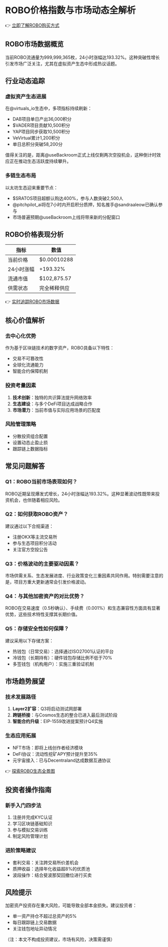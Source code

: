 # ROBO价格指数与市场动态全解析

👉 [立即了解ROBO购买方式](https://bit.ly/okx_welcome)

## ROBO市场数据概览
当前ROBO流通量为999,999,365枚，24小时涨幅达193.32%。这种突破性增长引发市场广泛关注，尤其在虚拟资产生态中形成热议话题。

## 行业动态追踪

### 虚拟资产生态进展
在@virtuals_io生态中，多项指标持续刷新：
- DAB项目单日产出36,000积分
- $VADER项目贡献10,500积分
- YAP项目同步获取10,500积分
- VeVirtual累计1,200积分
- 单日总积分突破58,200分

值得关注的是，距离@useBackroom正式上线仅剩两次空投机会，这种倒计时效应正在推动生态活跃度持续攀升。

### 多链生态布局
以太坊生态迎来重要节点：
- $SRATOS项目超额认购达400%，参与人数突破2,500人
- @pitchpilot_ai将在7小时内开启积分质押，知名推手@sandraaleow已确认参与
- 市场普遍预期@useBackroom上线将带来新的分配窗口

## ROBO价格表现分析

| 指标         | 数值          |
|--------------|---------------|
| 当前价格     | $0.00010288   |
| 24小时涨幅   | +193.32%      |
| 流通市值     | $102,875.57   |
| 供需状态     | 完全稀释供应  |

👉 [实时追踪ROBO市场数据](https://bit.ly/okx_welcome)

## 核心价值解析

### 去中心化优势
作为基于区块链技术的数字资产，ROBO具备以下特性：
- 交易不可篡改性
- 全球化流通能力
- 智能合约保障机制

### 投资考量因素
1. **技术创新**：独特的共识算法提升网络效率
2. **生态建设**：与多个DeFi项目达成战略合作
3. **市场潜力**：当前市值与实际应用场景的匹配度

### 风险管理策略
- 分散投资组合配置
- 设置动态止盈止损
- 跟踪链上数据指标

## 常见问题解答

### Q1：ROBO当前市场表现如何？
ROBO近期呈现爆发式增长，24小时涨幅达193.32%。这种显著波动性既带来投资机会，也伴随着相应风险。

### Q2：如何获取ROBO资产？
建议通过以下合规渠道：
- 注册OKX等主流交易所
- 参与生态项目积分活动
- 关注官方空投公告

### Q3：价格波动的主要驱动因素？
市场供需关系、生态发展进度、行业政策变化三重因素共同作用。特别需要注意的是，项目方重大更新通常会引发价格波动。

### Q4：与其他加密资产的对比优势？
ROBO在交易速度（0.5秒确认）、手续费（0.001%）和生态兼容性方面具有显著优势，这些技术特性支撑其长期价值。

### Q5：存储安全性如何保障？
建议采用以下存储方案：
- 热钱包（日常交易）：选择通过ISO27001认证的平台
- 冷钱包（长期持有）：硬件钱包存储比例不低于70%
- 多签钱包（机构用户）：实施三重验证机制

## 市场趋势展望

### 技术发展路径
1. **Layer2扩容**：Q3将启动测试网部署
2. **跨链桥接**：与Cosmos生态的整合已进入最后测试阶段
3. **智能合约升级**：EIP-1559改进提案预计Q4实施

### 生态应用拓展
- NFT市场：即将上线创作者经济模块
- DeFi协议：流动性挖矿APY预计提升至35%
- 元宇宙接入：已与Decentraland达成数据互通协议

👉 [探索ROBO生态全景图](https://bit.ly/okx_welcome)

## 投资者操作指南

### 新手入门四步法
1. 注册并完成KYC认证
2. 学习区块链基础知识
3. 参与模拟交易训练
4. 制定风险管理计划

### 进阶策略建议
- 套利交易：关注跨交易所价差机会
- 质押收益：选择年化收益超8%的优质池
- 波段操作：结合斐波那契回撤位进行买卖

## 风险提示
加密资产投资存在重大风险，可能导致全部本金损失。建议投资者：
- 单一资产持仓不超过总资产的5%
- 每日跟踪链上交易数据
- 关注钱包地址异动情况

（注：本文不构成投资建议，市场有风险，决策需谨慎）
